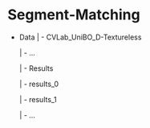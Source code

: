 # Segment-Matching

- Data
  | - CVLab_UniBO_D-Textureless
  
    | - ...
    
  | - Results
  
    | - results_0
    
    | - results_1
    
    | - ...
    
